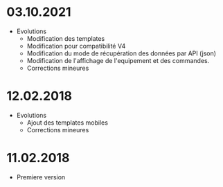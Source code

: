 03.10.2021
===

- Evolutions
	- Modification des templates
	- Modification pour compatibilité V4
	- Modification du mode de récupération des données par API (json)
	- Modification de l'affichage de l'equipement et des commandes.
	- Corrections mineures


12.02.2018
===

- Evolutions
	- Ajout des templates mobiles
	- Corrections mineures


11.02.2018
===

-   Premiere version